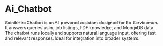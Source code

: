 # Ai_Chatbot
SainikHire Chatbot is an AI-powered assistant designed for Ex-Servicemen. It answers queries using job listings, PDF knowledge, and MongoDB data. The chatbot runs locally and supports natural language input, offering fast and relevant responses. Ideal for integration into broader systems.
